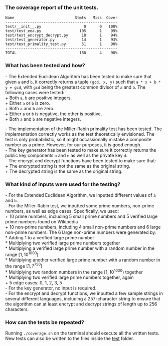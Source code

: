 ### The coverage report of the unit tests.
```
Name                           Stmts   Miss  Cover
--------------------------------------------------
test/__init__.py                   0      0   100%
test/test_eea.py                 105      1    99%
test/test_encrypt_decrypt.py      18      1    94%
test/test_generator.py            14      1    93%
test/test_primality_test.py       51      1    98%
--------------------------------------------------
TOTAL                            188      4    98%
```

### What has been tested and how?
\- The Extended Euclidean Algorithm has been tested to make sure that given `a` and `b`, it correctly returns a tuple `(gcd, x, y)` such that `a * x + b * y = gcd`, with `gcd` being the greatest common divisor of `a` and `b`. The following cases were tested:  
\+ Both `a`, `b` are positive integers.  
\+ Either `a` or `b` is zero.  
\+ Both `a` and `b` are zero.  
\+ Either `a` or `b` is negative, the other is positive.  
\+ Both `a` and `b` are negative integers.  

\- The implementation of the Miller-Rabin primality test has been tested. The implementation correctly works as the test theoretically envisioned. The test is only probabilistic, so it might occassionally mistake a composite number as a prime. However, for our purposes, it is good enough.  
\- The key generator has been tested to make sure it correctly returns the public key components `n` and `e` as well as the private key `d`.  
\- The encrypt and decrypt functions have been tested to make sure that:  
\+ The encrypted string is not the same as the original string.  
\+ The decrypted string is the same as the original string.  
    
### What kind of inputs were used for the testing?
\- For the Extended Euclidean Algorithm, we inputted different values of `a` and `b`.  
\- For the Miller-Rabin test, we inputted some prime numbers, non-prime numbers, as well as edge cases. Specifically, we used:  
\+ 10 prime numbers, including 5 small prime numbers and 5 verified large prime numbers found on Wikipedia  
\+ 10 non-prime numbers, including 4 small non-prime numbers and 6 large non-prime numbers. The 6 large non-prime numbers were generated by:  
\* Adding 1 to a verified large prime number  
\* Multiplying two verified large prime numbers together  
\* Multiplying a verified large prime number with a random number in the range $[1, 10^{1000})$  
\* Multiplying another verified large prime number with a random number in the range $[1, 7^{750})$  
\* Multiplying two random numbers in the range $[1, 10^{1000})$ together  
\* Multiplying two verified large prime numbers together, again  
\+ 5 edge cases: 0, 1, 2, 3, 5  
\- For the key generator, no input is required.  
\- For the encrypt and decrypt functions, we inputted a few sample strings in several different languages, including a 257-character string to ensure that the algorithm can at least encrypt and decrypt strings of length up to 256 characters.  

### How can the tests be repeated?
Running `./coverage.sh` on the terminal should execute all the written tests. New tests can also be written to the files inside the [test](./test) folder.  
